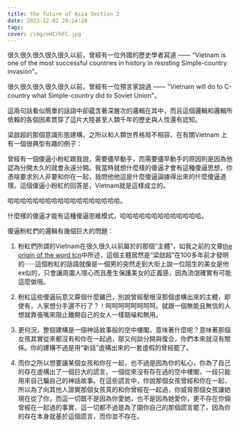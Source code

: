```yaml
---
title: the future of Asia Section 2
date: 2023-12-02 20:24:28
tags:
cover: /img/eHCrhFC.jpg
---
```


很久很久很久很久很久以前，曾經有一位外國的歷史學者寫道 —— “Vietnam is one of the most successful countries in history in resisting Simple-country invasion"。

很久很久很久很久很久以前，曾經有一位預言家說過 —— "Vietnam will do to C-country what Simple-country did to Soviet Union"。

這兩句話看似簡單的話語中卻蘊含著深層次的邏輯在其中，而且這個邏輯和邏輯所依賴的各個因素貫穿了這片大陸甚至人類千年的歷史與人性還有認知。

梁啟超的那個意識形態建構，之所以和人類世界格局不相容，在有關Vietnam 上有一個很典型有趣的例子：

曾經有一個傻逼小粉紅跟我說，需要儘早動手，而需要儘早動手的原因則是因為他認為分開太久的就會永遠分開。我當時就想什麼樣的傻逼才會有這種傻逼思想，你憑啥要求別人非要和你在一起，我問他他這是什麼傻逼論據得出來的什麼傻逼道理。這個傻逼小粉紅的回答是，Vietnam就是這樣成立的。

哈哈哈哈哈哈哈哈哈哈哈哈哈哈哈哈哈哈。

什麼樣的傻逼才能有這種傻逼思維模式，哈哈哈哈哈哈哈哈哈哈哈哈哈。

傻逼粉紅們的邏輯有幾個巨大的問題：

1. 粉紅們所謂的Vietnam在很久很久以前屬於的那個“主體”，如我之前的文章[the origin of the word tcn](https://voidtem.github.io/2023/11/25/the-origin-of-the-word-tcn/)中所述，這個主體居然是“梁啟超”在100多年前才發明的······這個粉紅的話語就像是一個男的突然走到大街上說一位陌生的美女是他ex似的，只會讓周圍人噁心而且產生保護美女的正義感，因為流氓確實有可能這麼做哦。

2. 粉紅這些傻逼玩意又算個什麼雞巴，別說曾經壓根沒那個虛構出來的主體，即使有，人家想分手還不行了？！呵呵呵呵呵呵呵呵。就跟一個無能且無信的人想就靠張嘴來阻止離開自己的女人一樣聒噪和無用。

3. 更何況，整個建構是一個神話故事般的空中樓閣，意味著什麼呢？意味著那個女孩其實從來都沒有和你在一起過，那又何談分開與復合，你們本來就沒有關係。你的建構不過是用“新話”虛構出來的一套虛假的曾經罷了。

4. 而你之所以想要讓某個女孩和你在一起，也不過是因為你的私心，你為了自己的存在虛構出了一個巨大的謊言，一個從來沒有存在過的空中樓閣，一段只能用來自己騙自己的神話故事。在這些謊言中，你說那個女孩曾經和你在一起，所以為了向其他人證實那個女孩真的和你曾經在一起過，你威脅那個女孩讓她現在從了你，而這一切既不是因為你愛她，也不是因為她愛你，更不存在你倆曾經在一起過的事實，這一切都不過是為了園你自己的那個謊言罷了，因為你的存在本身就基於這個謊言，而你並不存在。